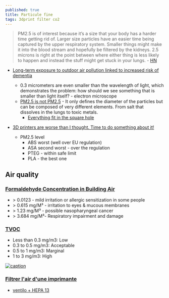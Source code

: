 ```yaml
---
published: true
title: Particule fine
tags: 3dprint filter co2
---
```

> PM2.5 is of interest because it’s a size that your body has a harder time getting rid of. Larger size particles have an easier time being captured by the upper respiratory system. Smaller things might make it into the blood stream and hopefully be filtered by the kidneys. 2.5 microns is right at the point between where either thing is less likely to happen and instead the stuff might get stuck in your lungs. - [HN](https://news.ycombinator.com/item?id=40501015)

- [Long-term exposure to outdoor air pollution linked to increased risk of dementia](https://news.ycombinator.com/item?id=44846164)
	- 0.3 micrometers are even smaller than the wavelength of light, which demonstrates the problem: how should we see something that is smaller than light itself? - electron microscope
	- [PM2.5 is not PM2.5](https://www.airgradient.com/blog/pm25-is-not-pm25/) - It only defines the diameter of the particles but can be composed of very different elements. From salt that dissolves in the lungs to toxic metals.
    	- [Everything fit in the square hole](https://youtu.be/TNa-8tFoUxs?si=7DmPXBKeTgJVXmFd)

- [3D printers are worse than I thought. Time to do something about it!](https://www.youtube.com/watch?v=nofn_MHrxrs) 
	- PM2.5 level
      - ABS worst (well over EU regulation) 
      - ASA second worst - over the regulation
      - PTEG - within safe limit
      - PLA - the best one


## Air quality
### [Formaldehyde Concentration in Building Air](https://inspectapedia.com/indoor_air_quality/Formaldehyde_Gas_Exposure_Limits.php)
- \> 0.0123  - mild irritation or allergic sensitization in some people
- \> 0.615 mg/M³ - irritation to eyes & mucous membranes
- \> 1.23 mg/M³ - possible nasopharyngeal cancer
- \> 3.684 mg/M³- Respiratory impairment and damage

### [TVOC](https://www.environmental-expert.com/news/what-are-acceptable-voc-levels-in-the-air-814546)
- Less than 0.3 mg/m3: Low
- 0.3 to 0.5 mg/m3: Acceptable
- 0.5 to 1 mg/m3: Marginal
- 1 to 3 mg/m3: High

[![caption](https://external-content.duckduckgo.com/iu/?u=https%3A%2F%2Fstatic1.squarespace.com%2Fstatic%2F4ff3cb5ce4b05dff6b7ae07e%2Ft%2F563d636fe4b0dc5f2bef239f%2F1446863736230%2Fcarbon-dioxide-co2-hazard-scale.jpg&f=1&nofb=1&ipt=00031af4a35ffd16e3e54d0eae6b5e271b6f377be773bb9ea3c3929c20e07e1b&ipo=images)](https://duckduckgo.com/?t=lm&q=air+quality+co2+level&iax=images&ia=images&iai=https%3A%2F%2Fstatic1.squarespace.com%2Fstatic%2F4ff3cb5ce4b05dff6b7ae07e%2Ft%2F563d636fe4b0dc5f2bef239f%2F1446863736230%2Fcarbon-dioxide-co2-hazard-scale.jpg)

### [Filtrer l'air d'une imprimante](https://www.lesimprimantes3d.fr/forum/topic/1628-filtrer-lair-dune-imprimante/)
- [ventilo + HEPA 13](https://www.thingiverse.com/thing:3225238)
